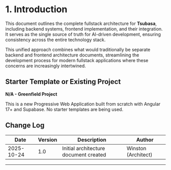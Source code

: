 # 1. Introduction

This document outlines the complete fullstack architecture for **Tsubasa**, including backend systems, frontend implementation, and their integration. It serves as the single source of truth for AI-driven development, ensuring consistency across the entire technology stack.

This unified approach combines what would traditionally be separate backend and frontend architecture documents, streamlining the development process for modern fullstack applications where these concerns are increasingly intertwined.

## Starter Template or Existing Project

**N/A - Greenfield Project**

This is a new Progressive Web Application built from scratch with Angular 17+ and Supabase. No starter templates are being used.

## Change Log

| Date | Version | Description | Author |
|------|---------|-------------|--------|
| 2025-10-24 | 1.0 | Initial architecture document created | Winston (Architect) |

---
